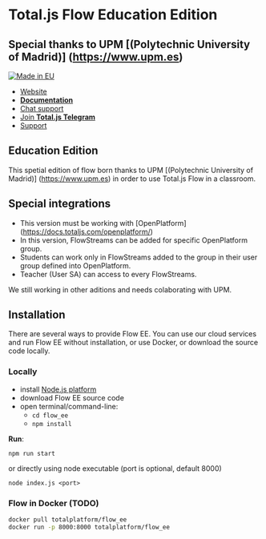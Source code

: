 # Total.js Flow Education Edition
## Special thanks to UPM [(Polytechnic University of Madrid)] (https://www.upm.es)

[![Made in EU](https://cdn.componentator.com/eu-small.png)](https://european-union.europa.eu/)

- [Website](https://www.totaljs.com/flow/)
- [__Documentation__](https://docs.totaljs.com/flow10/)
- [Chat support](https://platform.totaljs.com/?open=messenger)
- [Join __Total.js Telegram__](https://t.me/totalplatform)
- [Support](https://www.totaljs.com/support/)

## Education Edition

This spetial edition of flow born thanks to UPM [(Polytechnic University of Madrid)] (https://www.upm.es) in order to use Total.js Flow in a classroom.

## Special integrations

- This version must be working with [OpenPlatform] (https://docs.totaljs.com/openplatform/)
- In this version, FlowStreams can be added for specific OpenPlatform group.
- Students can work only in FlowStreams added to the group in their user group defined into OpenPlatform.
- Teacher (User SA) can access to every FlowStreams.

We still working in other aditions and needs colaborating with UPM.

## Installation

There are several ways to provide Flow EE. You can use our cloud services and run Flow EE without installation, or use Docker, or download the source code locally.

### Locally

- install [Node.js platform](https://nodejs.org/en/)
- download Flow EE source code
- open terminal/command-line:
	- `cd flow_ee`
	- `npm install`

__Run__:

```
npm run start
```

or directly using node executable (port is optional, default 8000)

```
node index.js <port>
```

### Flow in Docker (TODO)

```bash
docker pull totalplatform/flow_ee
docker run -p 8000:8000 totalplatform/flow_ee
````

